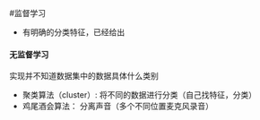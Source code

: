 #监督学习

+ 有明确的分类特征，已经给出

#### 无监督学习

实现并不知道数据集中的数据具体什么类别

+ 聚类算法（cluster）: 将不同的数据进行分类（自己找特征，分类）
+ 鸡尾酒会算法： 分离声音（多个不同位置麦克风录音）